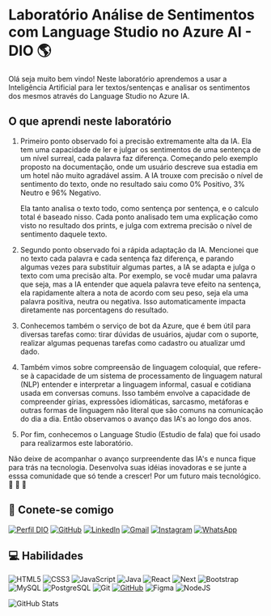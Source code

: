 # Laboratório Análise de Sentimentos com Language Studio no Azure AI - DIO 🌎

Olá seja muito bem vindo! Neste laboratório aprendemos a usar a Inteligência Artificial para ler textos/sentenças e analisar os sentimentos dos mesmos através do Language Studio no Azure IA. 

## O que aprendi neste laboratório

1. Primeiro ponto observado foi a precisão extremamente alta da IA. Ela tem uma capacidade de ler e julgar os sentimentos de uma sentença de um nível surreal, cada palavra faz diferença. Começando pelo exemplo proposto na documentação, onde um usuário descreve sua estadia em um hotel não muito agradável assim. A IA trouxe com precisão o nível de sentimento do texto, onde no resultado saiu como 0% Positivo, 3% Neutro e 96% Negativo.

    Ela tanto analisa o texto todo, como sentença por sentença, e o calculo total é baseado nisso. Cada ponto analisado tem uma explicação como visto no resultado dos prints, e julga com extrema precisão o nível de sentimento daquele texto.

2. Segundo ponto observado foi a rápida adaptação da IA. Mencionei que no texto cada palavra e cada sentença faz diferença, e parando algumas vezes para substituir algumas partes, a IA se adapta e julga o texto com uma precisão alta. Por exemplo, se você mudar uma palavra que seja, mas a IA entender que aquela palavra teve efeito na sentença, ela rapidamente altera a nota de acordo com seu peso, seja ela uma palavra positiva, neutra ou negativa. Isso automaticamente impacta diretamente nas porcentagens do resultado.

3. Conhecemos também o serviço de bot da Azure, que é bem útil para diversas tarefas como: tirar dúvidas de usuários, ajudar com o suporte, realizar algumas pequenas tarefas como cadastro ou atualizar umd dado.

4. Também vimos sobre compreensão de linguagem coloquial, que refere-se à capacidade de um sistema de processamento de linguagem natural (NLP) entender e interpretar a linguagem informal, casual e cotidiana usada em conversas comuns. Isso também envolve a capacidade de compreender gírias, expressões idiomáticas, sarcasmo, metáforas e outras formas de linguagem não literal que são comuns na comunicação do dia a dia. Então observamos o avanço das IA's ao longo dos anos.

5. Por fim, conhecemos o Language Studio (Estudio de fala) que foi usado para realizarmos este laboratório.

Não deixe de acompanhar o avanço surpreendente das IA's e nunca fique para trás na tecnologia. Desenvolva suas idéias inovadoras e se junte a esssa comunidade que só tende a crescer! Por um futuro mais tecnológico. 🚀 🚀 🚀

## 📲 Conete-se comigo
[![Perfil DIO](https://img.shields.io/badge/-Meu%20Perfil%20na%20DIO-000?style=for-the-badge&logo=gitbook&logoColor=white)](https://www.dio.me/users/juninho_snowpb)
[![GitHub](https://img.shields.io/badge/GitHub-100000?style=for-the-badge&logo=github&logoColor=white)](https://github.com/RogerioFelipeJr)
[![LinkedIn](https://img.shields.io/badge/LinkedIn-0077B5?style=for-the-badge&logo=linkedin&logoColor=white)](https://www.linkedin.com/in/rogerio-felipe-jr/)
[![Gmail](https://img.shields.io/badge/Gmail-333333?style=for-the-badge&logo=gmail&logoColor=white)](mailto:rogeriofj7@gmail.com)
[![Instagram](https://img.shields.io/badge/-Instagram-%23E4405F?style=for-the-badge&logo=instagram&logoColor=white)](https://www.instagram.com/rogeriolucena1/)
[![WhatsApp](https://img.shields.io/badge/WhatsApp-25D366?style=for-the-badge&logo=whatsapp&logoColor=white)](https://wa.me/+5581993846505)

## 💻 Habilidades

![HTML5](https://img.shields.io/badge/HTML5-E34F26?style=for-the-badge&logo=html5&logoColor=white)
![CSS3](https://img.shields.io/badge/CSS3-1572B6?style=for-the-badge&logo=css3&logoColor=white)
![JavaScript](https://img.shields.io/badge/JavaScript-F7DF1E?style=for-the-badge&logo=javascript&logoColor=black)
![Java](https://img.shields.io/badge/java-%23ED8B00.svg?style=for-the-badge&logo=openjdk&logoColor=white)
![React](https://img.shields.io/badge/React-20232A?style=for-the-badge&logo=react&logoColor=61DAFB)
![Next](https://img.shields.io/badge/Next-black?style=for-the-badge&logo=next.js&logoColor=white)
![Bootstrap](https://img.shields.io/badge/-boostrap-0D1117?style=for-the-badge&logo=bootstrap&labelColor=0D1117)
![MySQL](https://img.shields.io/badge/MySQL-00000F?style=for-the-badge&logo=mysql&logoColor=white)
![PostgreSQL](https://img.shields.io/badge/PostgreSQL-000?style=for-the-badge&logo=postgresql)
![Git](https://img.shields.io/badge/GIT-E44C30?style=for-the-badge&logo=git&logoColor=white)
[![GitHub](https://img.shields.io/badge/GitHub-100000?style=for-the-badge&logo=github&logoColor=white)](https://github.com/)
![Figma](https://img.shields.io/badge/Figma-696969?style=for-the-badge&logo=figma&logoColor=figma)
![NodeJS](https://img.shields.io/badge/node.js-6DA55F?style=for-the-badge&logo=node.js&logoColor=white)

![GitHub Stats](https://github-readme-stats.vercel.app/api?username=RogerioFelipeJr&theme=transparent&bg_color=000&border_color=30A3DC&show_icons=true&icon_color=30A3DC&title_color=E94D5F&text_color=FFF)